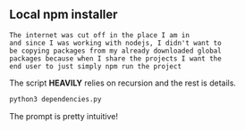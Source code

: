 ## Local npm installer

    The internet was cut off in the place I am in
    and since I was working with nodejs, I didn't want to
    be copying packages from my already downloaded global
    packages because when I share the projects I want the
    end user to just simply npm run the project

The script **HEAVILY** relies on recursion and the rest is details.

```sh
python3 dependencies.py
```

The prompt is pretty intuitive!